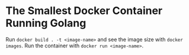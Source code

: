 # The Smallest Docker Container Running Golang
Run `docker build . -t <image-name>` and see the image size with `docker images`.
Run the container with `docker run <image-name>`.